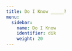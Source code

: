 ```yaml
---
title: Do I Know _____?
menu:
  sidebar:
    name: Do I Know
    identifier: dik
    weight: 20
---
```

